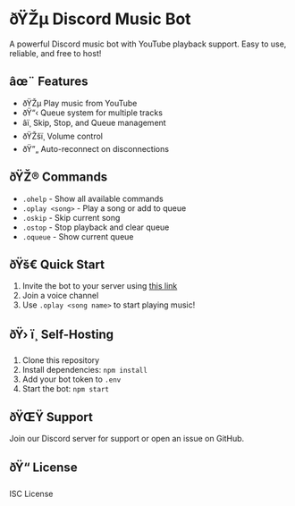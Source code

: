 # ðŸŽµ Discord Music Bot

A powerful Discord music bot with YouTube playback support. Easy to use, reliable, and free to host!

## âœ¨ Features

- ðŸŽµ Play music from YouTube
- ðŸ“‹ Queue system for multiple tracks
- â­ï¸ Skip, Stop, and Queue management
- ðŸŽšï¸ Volume control
- ðŸ”„ Auto-reconnect on disconnections

## ðŸŽ® Commands

- `.ohelp` - Show all available commands
- `.oplay <song>` - Play a song or add to queue
- `.oskip` - Skip current song
- `.ostop` - Stop playback and clear queue
- `.oqueue` - Show current queue

## ðŸš€ Quick Start

1. Invite the bot to your server using [this link](https://discord.com/oauth2/authorize?client_id=1346886607302557779&permissions=8&scope=bot%20applications.commands)
2. Join a voice channel
3. Use `.oplay <song name>` to start playing music!

## ðŸ› ï¸ Self-Hosting

1. Clone this repository
2. Install dependencies: `npm install`
3. Add your bot token to `.env`
4. Start the bot: `npm start`

## ðŸŒŸ Support

Join our Discord server for support or open an issue on GitHub.

## ðŸ“ License

ISC License 